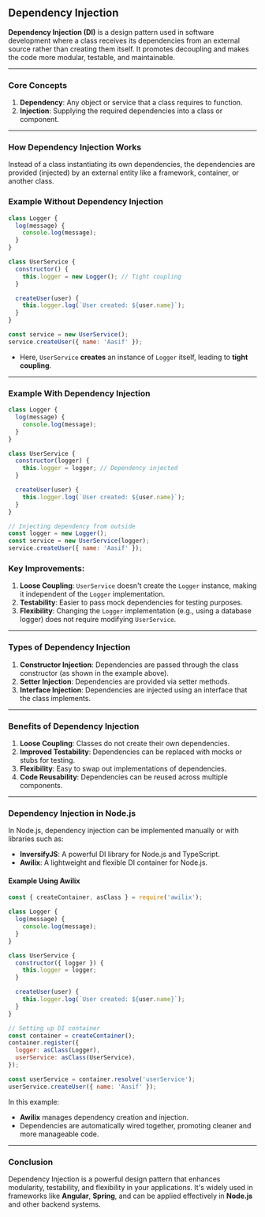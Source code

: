 ## Dependency Injection

**Dependency Injection (DI)** is a design pattern used in software development where a class receives its dependencies from an external source rather than creating them itself. It promotes decoupling and makes the code more modular, testable, and maintainable.

---

### **Core Concepts**
1. **Dependency**: Any object or service that a class requires to function.
2. **Injection**: Supplying the required dependencies into a class or component.

---

### **How Dependency Injection Works**
Instead of a class instantiating its own dependencies, the dependencies are provided (injected) by an external entity like a framework, container, or another class.

### **Example Without Dependency Injection**
```javascript
class Logger {
  log(message) {
    console.log(message);
  }
}

class UserService {
  constructor() {
    this.logger = new Logger(); // Tight coupling
  }

  createUser(user) {
    this.logger.log(`User created: ${user.name}`);
  }
}

const service = new UserService();
service.createUser({ name: 'Aasif' });
```
- Here, `UserService` **creates** an instance of `Logger` itself, leading to **tight coupling**.

---

### **Example With Dependency Injection**
```javascript
class Logger {
  log(message) {
    console.log(message);
  }
}

class UserService {
  constructor(logger) {
    this.logger = logger; // Dependency injected
  }

  createUser(user) {
    this.logger.log(`User created: ${user.name}`);
  }
}

// Injecting dependency from outside
const logger = new Logger();
const service = new UserService(logger);
service.createUser({ name: 'Aasif' });
```

### Key Improvements:
1. **Loose Coupling**: `UserService` doesn't create the `Logger` instance, making it independent of the `Logger` implementation.
2. **Testability**: Easier to pass mock dependencies for testing purposes.
3. **Flexibility**: Changing the `Logger` implementation (e.g., using a database logger) does not require modifying `UserService`.

---

### **Types of Dependency Injection**
1. **Constructor Injection**: Dependencies are passed through the class constructor (as shown in the example above).
2. **Setter Injection**: Dependencies are provided via setter methods.
3. **Interface Injection**: Dependencies are injected using an interface that the class implements.

---

### **Benefits of Dependency Injection**
1. **Loose Coupling**: Classes do not create their own dependencies.
2. **Improved Testability**: Dependencies can be replaced with mocks or stubs for testing.
3. **Flexibility**: Easy to swap out implementations of dependencies.
4. **Code Reusability**: Dependencies can be reused across multiple components.

---

### **Dependency Injection in Node.js**
In Node.js, dependency injection can be implemented manually or with libraries such as:
- **InversifyJS**: A powerful DI library for Node.js and TypeScript.
- **Awilix**: A lightweight and flexible DI container for Node.js.

#### **Example Using Awilix**
```javascript
const { createContainer, asClass } = require('awilix');

class Logger {
  log(message) {
    console.log(message);
  }
}

class UserService {
  constructor({ logger }) {
    this.logger = logger;
  }

  createUser(user) {
    this.logger.log(`User created: ${user.name}`);
  }
}

// Setting up DI container
const container = createContainer();
container.register({
  logger: asClass(Logger),
  userService: asClass(UserService),
});

const userService = container.resolve('userService');
userService.createUser({ name: 'Aasif' });
```

In this example:
- **Awilix** manages dependency creation and injection.
- Dependencies are automatically wired together, promoting cleaner and more manageable code.

---

### **Conclusion**
Dependency Injection is a powerful design pattern that enhances modularity, testability, and flexibility in your applications. It's widely used in frameworks like **Angular**, **Spring**, and can be applied effectively in **Node.js** and other backend systems.